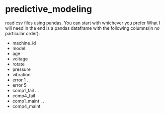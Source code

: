# predictive_modeling
read csv files using pandas.
You can start with whichever you prefer
What I will need in the end is a pandas dataframe with the following columns(in no particular order):
   - machine_id
   - model 
   - age
   - voltage
   - rotate
   - pressure
   - vibration
   - error 1
   .
   .
   - error 5
   - comp1_fail
   .
   .
   - comp4_fail
   - comp1_maint
   .
   .
   - comp4_maint